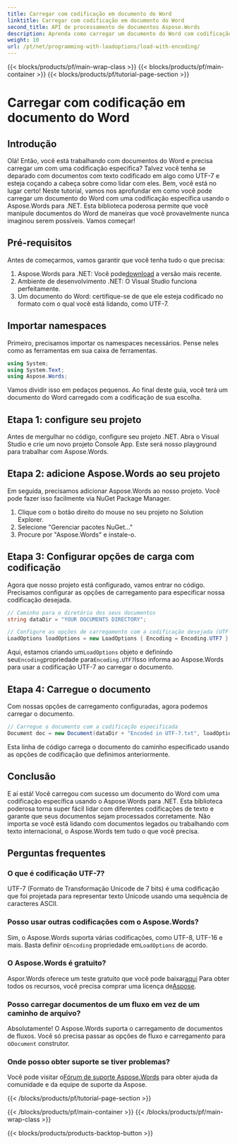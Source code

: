 ```yaml
---
title: Carregar com codificação em documento do Word
linktitle: Carregar com codificação em documento do Word
second_title: API de processamento de documentos Aspose.Words
description: Aprenda como carregar um documento do Word com codificação específica usando o Aspose.Words para .NET. Guia passo a passo com explicações detalhadas.
weight: 10
url: /pt/net/programming-with-loadoptions/load-with-encoding/
---
```


{{< blocks/products/pf/main-wrap-class >}}
{{< blocks/products/pf/main-container >}}
{{< blocks/products/pf/tutorial-page-section >}}

# Carregar com codificação em documento do Word

## Introdução

Olá! Então, você está trabalhando com documentos do Word e precisa carregar um com uma codificação específica? Talvez você tenha se deparado com documentos com texto codificado em algo como UTF-7 e esteja coçando a cabeça sobre como lidar com eles. Bem, você está no lugar certo! Neste tutorial, vamos nos aprofundar em como você pode carregar um documento do Word com uma codificação específica usando o Aspose.Words para .NET. Esta biblioteca poderosa permite que você manipule documentos do Word de maneiras que você provavelmente nunca imaginou serem possíveis. Vamos começar!

## Pré-requisitos

Antes de começarmos, vamos garantir que você tenha tudo o que precisa:

1.  Aspose.Words para .NET: Você pode[download](https://releases.aspose.com/words/net/) a versão mais recente.
2. Ambiente de desenvolvimento .NET: O Visual Studio funciona perfeitamente.
3. Um documento do Word: certifique-se de que ele esteja codificado no formato com o qual você está lidando, como UTF-7.

## Importar namespaces

Primeiro, precisamos importar os namespaces necessários. Pense neles como as ferramentas em sua caixa de ferramentas.

```csharp
using System;
using System.Text;
using Aspose.Words;
```

Vamos dividir isso em pedaços pequenos. Ao final deste guia, você terá um documento do Word carregado com a codificação de sua escolha.

## Etapa 1: configure seu projeto

Antes de mergulhar no código, configure seu projeto .NET. Abra o Visual Studio e crie um novo projeto Console App. Este será nosso playground para trabalhar com Aspose.Words.

## Etapa 2: adicione Aspose.Words ao seu projeto

Em seguida, precisamos adicionar Aspose.Words ao nosso projeto. Você pode fazer isso facilmente via NuGet Package Manager.

1. Clique com o botão direito do mouse no seu projeto no Solution Explorer.
2. Selecione "Gerenciar pacotes NuGet..."
3. Procure por "Aspose.Words" e instale-o.

## Etapa 3: Configurar opções de carga com codificação

Agora que nosso projeto está configurado, vamos entrar no código. Precisamos configurar as opções de carregamento para especificar nossa codificação desejada.

```csharp
// Caminho para o diretório dos seus documentos
string dataDir = "YOUR DOCUMENTS DIRECTORY";

// Configure as opções de carregamento com a codificação desejada (UTF-7)
LoadOptions loadOptions = new LoadOptions { Encoding = Encoding.UTF7 };
```

 Aqui, estamos criando um`LoadOptions` objeto e definindo seu`Encoding`propriedade para`Encoding.UTF7`Isso informa ao Aspose.Words para usar a codificação UTF-7 ao carregar o documento.

## Etapa 4: Carregue o documento

Com nossas opções de carregamento configuradas, agora podemos carregar o documento.

```csharp
// Carregue o documento com a codificação especificada
Document doc = new Document(dataDir + "Encoded in UTF-7.txt", loadOptions);
```

Esta linha de código carrega o documento do caminho especificado usando as opções de codificação que definimos anteriormente.

## Conclusão

E aí está! Você carregou com sucesso um documento do Word com uma codificação específica usando o Aspose.Words para .NET. Esta biblioteca poderosa torna super fácil lidar com diferentes codificações de texto e garante que seus documentos sejam processados corretamente. Não importa se você está lidando com documentos legados ou trabalhando com texto internacional, o Aspose.Words tem tudo o que você precisa.

## Perguntas frequentes

### O que é codificação UTF-7?
UTF-7 (Formato de Transformação Unicode de 7 bits) é uma codificação que foi projetada para representar texto Unicode usando uma sequência de caracteres ASCII.

### Posso usar outras codificações com o Aspose.Words?
 Sim, o Aspose.Words suporta várias codificações, como UTF-8, UTF-16 e mais. Basta definir o`Encoding` propriedade em`LoadOptions` de acordo.

### O Aspose.Words é gratuito?
 Aspor.Words oferece um teste gratuito que você pode baixar[aqui](https://releases.aspose.com/) Para obter todos os recursos, você precisa comprar uma licença de[Aspose](https://purchase.aspose.com/buy).

### Posso carregar documentos de um fluxo em vez de um caminho de arquivo?
 Absolutamente! O Aspose.Words suporta o carregamento de documentos de fluxos. Você só precisa passar as opções de fluxo e carregamento para o`Document` construtor.

### Onde posso obter suporte se tiver problemas?
 Você pode visitar o[Fórum de suporte Aspose.Words](https://forum.aspose.com/c/words/8) para obter ajuda da comunidade e da equipe de suporte da Aspose.

{{< /blocks/products/pf/tutorial-page-section >}}

{{< /blocks/products/pf/main-container >}}
{{< /blocks/products/pf/main-wrap-class >}}

{{< blocks/products/products-backtop-button >}}
